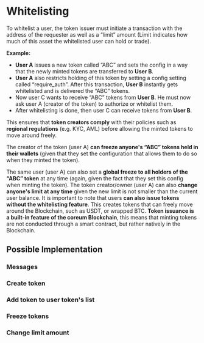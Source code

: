 
# Whitelisting
To whitelist a user, the token issuer must initiate a transaction with the address of the requester as well as a “limit” amount (Limit indicates how much of this asset the whitelisted user can hold or trade).

**Example:**
- **User A** issues a new token called “ABC” and sets the config in a way that the newly minted tokens are transferred to **User B**.
- **User A** also restricts holding of this token by setting a config setting called “require_auth”. After this transaction, **User B** instantly gets whitelisted and is delivered the “ABC” tokens.
- Now user C wants to receive “ABC” tokens from **User B**. He must now ask user A (creator of the token) to authorize or whitelist them.
- After whitelisting is done, then user C can receive tokens from **User B**.

This ensures that **token creators comply** with their policies such as **regional regulations** (e.g. KYC, AML) before allowing the minted tokens to move around freely.

The creator of the token (user A) **can freeze anyone's “ABC” tokens held in their wallets** (given that they set the configuration that allows them to do so when they minted the token).

The same user (user A) can also set a **global freeze to all holders of the “ABC” token** at any time (again, given the fact that they set this config when minting the token).
The token creator/owner (user A) can also **change anyone's limit at any time** given the new limit is not smaller than the current user balance.
It is important to note that users **can also issue tokens without the whitelisting feature**. This creates tokens that can freely move around the Blockchain, such as USDT, or wrapped BTC.
**Token issuance is a built-in feature of the coreum Blockchain**, this means that minting tokens are not conducted through a smart contract, but rather natively in the Blockchain.


## Possible Implementation

### Messages
### Create token

### Add token to user token's list

### Freeze tokens

### Change limit amount
